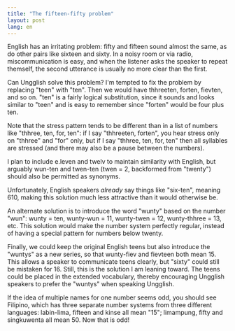```yaml
---
title: "The fifteen-fifty problem"
layout: post
lang: en
---
```


English has an irritating problem: fifty and fifteen sound almost the same, as do other pairs like sixteen and sixty. In a noisy room or via radio, miscommunication is easy, and when the listener asks the speaker to repeat themself, the second utterance is usually no more clear than the first.

Can Ungglish solve this problem? I'm tempted to fix the problem by replacing "teen" with "ten". Then we would have thhreeten, forten, fievten, and so on. "ten" is a fairly logical substitution, since it sounds and looks similar to "teen" and is easy to remember since "forten" would be four plus ten.

Note that the stress pattern tends to be different than in a list of numbers like "thhree, ten, for, ten": if I say "thhreeten, forten", you hear stress only on "thhree" and "for" only, but if I say "thhree, ten, for, ten" then all syllables are stressed (and there may also be a pause between the numbers).

I plan to include e.leven and twelv to maintain similarity with English, but arguably wun-ten and twen-ten (twen = 2, backformed from "twenty") should also be permitted as synonyms.

Unfortunately, English speakers _already_ say things like "six-ten", meaning 610, making this solution much less attractive than it would otherwise be.

An alternate solution is to introduce the word "wunty" based on the number "wun": wunty = ten, wunty-wun = 11, wunty-twen = 12, wunty-thhree = 13, etc. This solution would make the number system perfectly regular, instead of having a special pattern for numbers below twenty.

Finally, we could keep the original English teens but also introduce the "wuntys" as a new series, so that wunty-fiev and fievteen both mean 15. This allows a speaker to communicate teens clearly, but "sixty" could still be mistaken for 16. Still, this is the solution I am leaning toward. The teens could be placed in the extended vocabulary, thereby encouraging Ungglish speakers to prefer the "wuntys" when speaking Ungglish.

If the idea of multiple names for one number seems odd, you should see Filipino, which has three separate number systems from three different languages: labin-lima, fifteen and kinse all mean "15"; limampung, fifty and singkuwenta all mean 50. Now that is odd!
